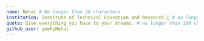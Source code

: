 ```yaml
---
name: Nehal # No longer than 28 characters
institution: Institute of Technical Education and Research 🚩 # no longer than 58 characters
quote: Give everything you have to your dreams. # no longer than 100 characters, avoid using quotes(") to guarantee the format remains the same.
github_user: geekyNehal
---
```

